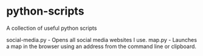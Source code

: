 # python-scripts
A collection of useful python scripts

social-media.py - Opens all social media websites I use.
map.py - Launches a map in the browser using an address from the command line or clipboard.

